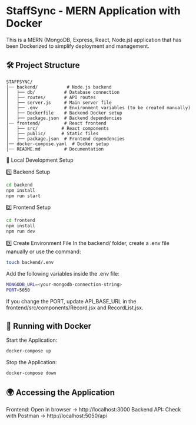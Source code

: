 # StaffSync - MERN Application with Docker

This is a MERN (MongoDB, Express, React, Node.js) application that has been Dockerized to simplify deployment and management.

## 🛠️ Project Structure

```
STAFFSYNC/
│── backend/           # Node.js backend
│   ├── db/           # Database connection
│   ├── routes/       # API routes
│   ├── server.js     # Main server file
│   ├── .env          # Environment variables (to be created manually)
│   ├── Dockerfile    # Backend Docker setup
│   ├── package.json  # Backend dependencies
│── frontend/         # React frontend
│   ├── src/         # React components
│   ├── public/      # Static files
│   ├── package.json  # Frontend dependencies
│── docker-compose.yaml  # Docker setup
│── README.md         # Documentation
```
🚀 Local Development Setup

1️⃣ Backend Setup
```sh
cd backend
npm install
npm run start
```
2️⃣ Frontend Setup
```sh
cd frontend
npm install
npm run dev
```
3️⃣ Create Environment File
In the backend/ folder, create a .env file manually or use the command:
```sh
touch backend/.env
```
Add the following variables inside the .env file:
```sh
MONGODB_URL=<your-mongodb-connection-string>
PORT=5050
```
If you change the PORT, update API_BASE_URL in the 
frontend/src/components/Record.jsx and RecordList.jsx.
## 🐳 Running with Docker

Start the Application:
```sh
docker-compose up
```
Stop the Application:
```sh
docker-compose down
```
## 🌍 Accessing the Application

Frontend: Open in browser → http://localhost:3000 
Backend API: Check with Postman → http://localhost:5050/api
